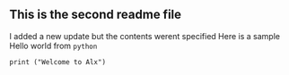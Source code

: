 ## This is the second readme file


I added a new update but the contents werent specified
Here is a sample Hello world from `python`

```
print ("Welcome to Alx")

```
